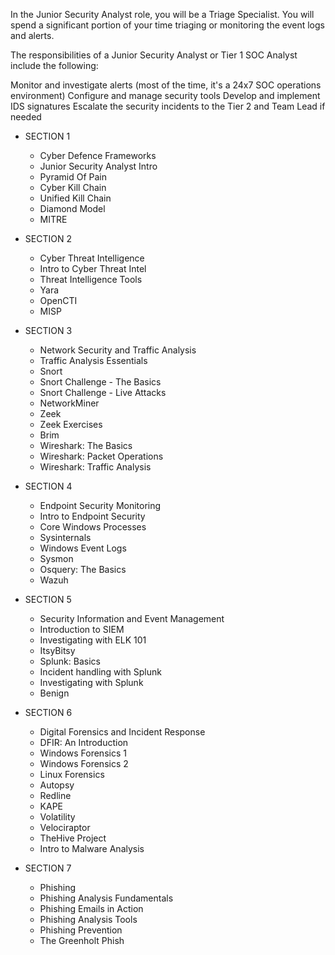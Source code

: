 In the Junior Security Analyst role, you will be a Triage Specialist. You will spend a significant portion of your time triaging or monitoring the event logs and alerts.

The responsibilities of a Junior Security Analyst or Tier 1 SOC Analyst include the following:

Monitor and investigate alerts (most of the time, it's a 24x7 SOC operations environment)
Configure and manage security tools
Develop and implement IDS signatures
Escalate the security incidents to the Tier 2 and Team Lead if needed

- SECTION 1
  - Cyber Defence Frameworks
  - Junior Security Analyst Intro
  - Pyramid Of Pain
  - Cyber Kill Chain
  - Unified Kill Chain
  - Diamond Model
  - MITRE

- SECTION 2
  - Cyber Threat Intelligence
  - Intro to Cyber Threat Intel
  - Threat Intelligence Tools
  - Yara
  - OpenCTI
  - MISP

- SECTION 3
  - Network Security and Traffic Analysis
  - Traffic Analysis Essentials
  - Snort
  - Snort Challenge - The Basics
  - Snort Challenge - Live Attacks
  - NetworkMiner
  - Zeek
  - Zeek Exercises
  - Brim
  - Wireshark: The Basics
  - Wireshark: Packet Operations
  - Wireshark: Traffic Analysis

- SECTION 4
  - Endpoint Security Monitoring
  - Intro to Endpoint Security
  - Core Windows Processes
  - Sysinternals
  - Windows Event Logs
  - Sysmon
  - Osquery: The Basics
  - Wazuh

- SECTION 5
  - Security Information and Event Management
  - Introduction to SIEM
  - Investigating with ELK 101
  - ItsyBitsy
  - Splunk: Basics
  - Incident handling with Splunk
  - Investigating with Splunk
  - Benign

- SECTION 6
  - Digital Forensics and Incident Response
  - DFIR: An Introduction
  - Windows Forensics 1
  - Windows Forensics 2
  - Linux Forensics
  - Autopsy
  - Redline
  - KAPE
  - Volatility
  - Velociraptor
  - TheHive Project
  - Intro to Malware Analysis

- SECTION 7
  - Phishing
  - Phishing Analysis Fundamentals
  - Phishing Emails in Action
  - Phishing Analysis Tools
  - Phishing Prevention
  - The Greenholt Phish
